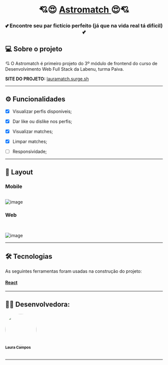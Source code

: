 <h1 align="center">
     💘😍 <a href="#" alt="site do projeto" target="_blank"> Astromatch </a> 😍💘
</h1>

<h3 align="center">
    💕 Encontre seu par fictício perfeito (já que na vida real tá difícil) 💕
</h3>

## 💻 Sobre o projeto

💘 O Astromatch é primeiro projeto do 3º módulo de frontend do curso de Desenvolvimento Web Full Stack da Labenu, turma Paiva.
<br>

<b>SITE DO PROJETO:</b> <a href="lauramatch.surge.sh">lauramatch.surge.sh</a>

---

## ⚙️ Funcionalidades
- [X] Visualizar perfis disponíveis;
- [X] Dar like ou dislike nos perfis;
- [X] Visualizar matches; 
- [X] Limpar matches;
- [ ] Responsividade;


---

## 🎨 Layout

### Mobile

<p align="center" style="display: flex; align-items: flex-start; justify-content: center;">
     <a href="g" alt="5458713e-2c2c-4109-b14f-b1c48cdcddcc" border="0"></a>
     <a href="" alt="c4913d08-c8cb-4d4d-968e-b97971a2d8f6" border="0"></a>

![image]()
     
</p>

### Web

<p align="center" style="display: flex; align-items: flex-start; justify-content: center;">
 <a href="" alt="Captura-de-Tela-53" border="0" /></a>
     <br/>
 <a href="" alt="Captura-de-Tela-55" border="0"></a>   
 
![image]()
 
</p>

---

## 🛠 Tecnologias

As seguintes ferramentas foram usadas na construção do projeto:

#### [React](https://reactjs.org/)


---

## 👩‍💻 Desenvolvedora:


<a href="https://github.com/lausmpc">
 <img style="border-radius: 50%;" src="https://avatars.githubusercontent.com/u/81258211?v=4" width="100px;" alt=""/>
 <br />
 <sub><b>Laura Campos</b></sub></a> <a href="https://github.com/lausmpc" title="github"></a>
 <br>
 <br>
 


---
